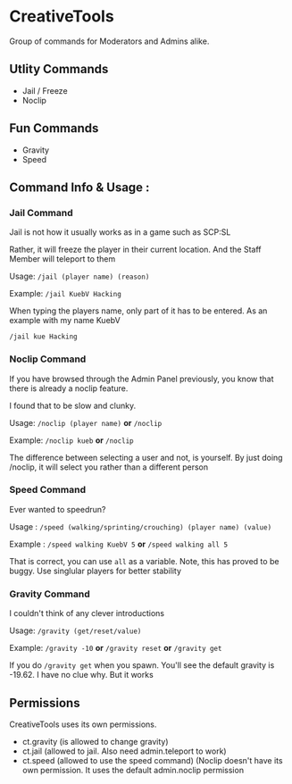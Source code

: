 # CreativeTools
Group of commands for Moderators and Admins alike.

## Utlity Commands
- Jail / Freeze
- Noclip

## Fun Commands
- Gravity
- Speed


## Command Info & Usage :
### Jail Command

Jail is not how it usually works as in a game such as SCP:SL

Rather, it will freeze the player in their current location. And the Staff Member will teleport to them

Usage:
```/jail (player name) (reason)```

Example:
```/jail KuebV Hacking```

When typing the players name, only part of it has to be entered. As an example with my name KuebV

```/jail kue Hacking```

### Noclip Command
If you have browsed through the Admin Panel previously, you know that there is already a noclip feature.

I found that to be slow and clunky.

Usage:
```/noclip (player name)``` **or** ```/noclip```

Example:
```/noclip kueb``` **or** ```/noclip```

The difference between selecting a user and not, is yourself. By just doing /noclip, it will select you rather than a different person


### Speed Command
Ever wanted to speedrun?

Usage :
```/speed (walking/sprinting/crouching) (player name) (value)```

Example :
```/speed walking KuebV 5``` **or** ```/speed walking all 5```

That is correct, you can use `all` as a variable. Note, this has proved to be buggy. Use singlular players for better stability

### Gravity Command
I couldn't think of any clever introductions

Usage:
```/gravity (get/reset/value)```

Example:
```/gravity -10``` **or** ```/gravity reset``` **or** ```/gravity get```

If you do `/gravity get` when you spawn. You'll see the default gravity is -19.62. I have no clue why. But it works


## Permissions

CreativeTools uses its own permissions.
- ct.gravity (is allowed to change gravity)
- ct.jail (allowed to jail. Also need admin.teleport to work)
- ct.speed (allowed to use the speed command)
(Noclip doesn't have its own permission. It uses the default admin.noclip permission

